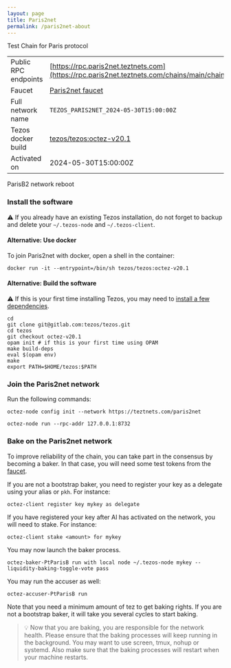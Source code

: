 ```yaml
---
layout: page
title: Paris2net
permalink: /paris2net-about
---
```


Test Chain for Paris protocol

| | |
|-------|---------------------|
| Public RPC endpoints | [https://rpc.paris2net.teztnets.com](https://rpc.paris2net.teztnets.com/chains/main/chain_id)<br/> |
| Faucet | [Paris2net faucet](https://faucet.paris2net.teztnets.com) |
| Full network name | `TEZOS_PARIS2NET_2024-05-30T15:00:00Z` |
| Tezos docker build | [tezos/tezos:octez-v20.1](https://hub.docker.com/r/tezos/tezos/tags?page=1&ordering=last_updated&name=octez-v20.1) |
| Activated on | 2024-05-30T15:00:00Z |




ParisB2 network reboot


### Install the software

⚠️  If you already have an existing Tezos installation, do not forget to backup and delete your `~/.tezos-node` and `~/.tezos-client`.



#### Alternative: Use docker

To join Paris2net with docker, open a shell in the container:

```
docker run -it --entrypoint=/bin/sh tezos/tezos:octez-v20.1
```


#### Alternative: Build the software

⚠️  If this is your first time installing Tezos, you may need to [install a few dependencies](https://tezos.gitlab.io/introduction/howtoget.html#setting-up-the-development-environment-from-scratch).

```
cd
git clone git@gitlab.com:tezos/tezos.git
cd tezos
git checkout octez-v20.1
opam init # if this is your first time using OPAM
make build-deps
eval $(opam env)
make
export PATH=$HOME/tezos:$PATH
```

### Join the Paris2net network

Run the following commands:

```
octez-node config init --network https://teztnets.com/paris2net

octez-node run --rpc-addr 127.0.0.1:8732
```






### Bake on the Paris2net network

To improve reliability of the chain, you can take part in the consensus by becoming a baker. In that case, you will need some test tokens from the [faucet](https://faucet.paris2net.teztnets.com).

If you are not a bootstrap baker, you need to register your key as a delegate using your alias or `pkh`. For instance:
```bash=2
octez-client register key mykey as delegate
```


If you have registered your key after AI has activated on the network, you will need to stake. For instance:
```
octez-client stake <amount> for mykey
```	


You may now launch the baker process.
```bash=3
octez-baker-PtParisB run with local node ~/.tezos-node mykey --liquidity-baking-toggle-vote pass
```

You may run the accuser as well:
```bash=3
octez-accuser-PtParisB run
```

Note that you need a minimum amount of tez to get baking rights. If you are not a bootstrap baker, it will take you several cycles to start baking.

> 💡 Now that you are baking, you are responsible for the network health. Please ensure that the baking processes will keep running in the background. You may want to use screen, tmux, nohup or systemd. Also make sure that the baking processes will restart when your machine restarts.


